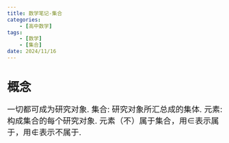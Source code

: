 ```yaml
---
title: 数学笔记-集合
categories:
    - [高中数学]
tags:
    - [数学]
    - [集合]
date: 2024/11/16
---
```

# 概念
一切都可成为研究对象.
集合: 研究对象所汇总成的集体.
元素: 构成集合的每个研究对象.
元素（不）属于集合，用$\in$表示属于，用$\notin$表示不属于.

<style>
    p {font-size: 14pt;}
    li {font-size: 14pt;}
    center {font-size: 16pt;}
</style>